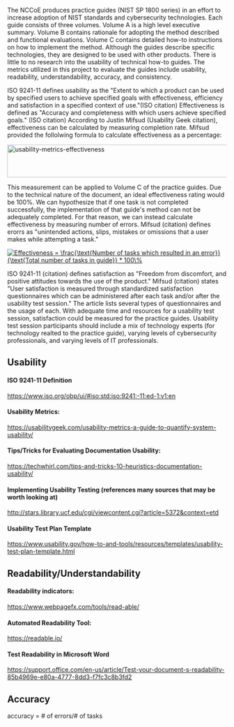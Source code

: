 The NCCoE produces practice guides (NIST SP 1800 series) in an effort to increase adoption of NIST standards and cybersecurity technologies. Each guide consists of three volumes. Volume A is a high level executive summary. Volume B contains rationale for adopting the method described and functional evaluations. Volume C contains detailed how-to instructions on how to implement the method. Although the guides describe specific technologies, they are designed to be used with other products. There is little to no research into the usability of technical how-to guides. The metrics utilized in this project to evaluate the guides include usability, readability, understandability, accuracy, and consistency.

ISO 9241-11 defines usability as the "Extent to which a product can be used by specified users to achieve specified goals with effectiveness, efficiency and satisfaction in a specified context of use."(ISO citation) Effectiveness is defined as "Accuracy and completeness with which users achieve specified goals." (ISO citation) According to Justin Mifsud (Usability Geek citation), effectiveness can be calculated by measuring completion rate. Mifsud provided the follolwing formula to calculate effectiveness as a percentage:

<img src="http://usabilitygeek.com/wp-content/uploads/2015/06/usability-metrics-effectiveness.jpg" alt="usability-metrics-effectiveness" width="750" height="75" />

This measurement can be applied to Volume C of the practice guides. Due to the technical nature of the document, an ideal effectiveness rating would be 100%. We can hypothesize that if one task is not completed successfully, the implementation of that guide's method can not be adequately completed. For that reason, we can instead calculate effectiveness by measuring number of errors. Mifsud (citation) defines erorrs as "unintended actions, slips, mistakes or omissions that a user makes while attempting a task."

<a href="http://www.codecogs.com/eqnedit.php?latex=Effectiveness&space;=&space;\frac{\text{Number&space;of&space;tasks&space;which&space;resulted&space;in&space;an&space;error}}{\text{Total&space;number&space;of&space;tasks&space;in&space;guide}}&space;*&space;100\%" target="_blank"><img src="http://latex.codecogs.com/gif.latex?Effectiveness&space;=&space;\frac{\text{Number&space;of&space;tasks&space;which&space;resulted&space;in&space;an&space;error}}{\text{Total&space;number&space;of&space;tasks&space;in&space;guide}}&space;*&space;100\%" title="Effectiveness = \frac{\text{Number of tasks which resulted in an error}}{\text{Total number of tasks in guide}} * 100\%" /></a>

ISO 9241-11 (citation) defines satisfaction as "Freedom from discomfort, and positive attitudes towards the use of the product." Mifsud (citation) states "User satisfaction is measured through standardized satisfaction questionnaires which can be administered after each task and/or after the usability test session." The article lists several types of questionnaires and the usage of each. With adequate time and resources for a usability test session, satisfaction could be measured for the practice guides. Usability test session participants should include a mix of technology experts (for technology realted to the practice guide), varying levels of cybersecurity professionals, and varying levels of IT professionals. 




## Usability

#### ISO 9241-11 Definition
https://www.iso.org/obp/ui/#iso:std:iso:9241:-11:ed-1:v1:en

#### Usability Metrics:
https://usabilitygeek.com/usability-metrics-a-guide-to-quantify-system-usability/

#### Tips/Tricks for Evaluating Documentation Usability:
https://techwhirl.com/tips-and-tricks-10-heuristics-documentation-usability/

#### Implementing Usability Testing (references many sources that may be worth looking at)
http://stars.library.ucf.edu/cgi/viewcontent.cgi?article=5372&context=etd

#### Usability Test Plan Template
https://www.usability.gov/how-to-and-tools/resources/templates/usability-test-plan-template.html

## Readability/Understandability
#### Readability indicators:
https://www.webpagefx.com/tools/read-able/

#### Automated Readability Tool:
https://readable.io/

#### Test Readability in Microsoft Word
https://support.office.com/en-us/article/Test-your-document-s-readability-85b4969e-e80a-4777-8dd3-f7fc3c8b3fd2

## Accuracy
accuracy = # of errors/# of tasks
